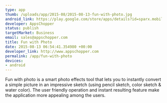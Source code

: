 ```yaml
--- 
type: app
thumb: /uploads/app/2015-08/2015-08-13-fun-with-photo.jpg
android_link: https://play.google.com/store/apps/details?id=sparx.mobile.Activities
developer: AppsChopper
status: publish
targetMarket: Business
email: sales@appschopper.com
title: Fun with Photo
date: 2015-08-13 06:54:41.354980 +00:00
developer_link: http://www.appschopper.com
permalink: /app/fun-with-photo
devices: 
- android
---
```


Fun with photo is a smart photo effects tool that lets you to instantly convert a simple picture in an impressive sketch (using pencil sketch, color sketch & water color). The user friendly operation and instant resulting feature make the application more appealing among the users. 
